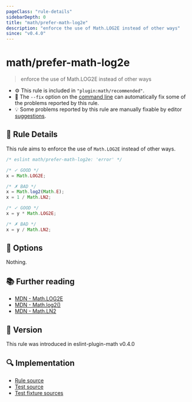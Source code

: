```yaml
---
pageClass: "rule-details"
sidebarDepth: 0
title: "math/prefer-math-log2e"
description: "enforce the use of Math.LOG2E instead of other ways"
since: "v0.4.0"
---
```


# math/prefer-math-log2e

> enforce the use of Math.LOG2E instead of other ways

- ⚙️ This rule is included in `"plugin:math/recommended"`.
- 🔧 The `--fix` option on the [command line](https://eslint.org/docs/user-guide/command-line-interface#fixing-problems) can automatically fix some of the problems reported by this rule.
- 💡 Some problems reported by this rule are manually fixable by editor [suggestions](https://eslint.org/docs/developer-guide/working-with-rules#providing-suggestions).

## 📖 Rule Details

This rule aims to enforce the use of `Math.LOG2E` instead of other ways.

<eslint-code-block fix>

<!-- eslint-skip -->

```js
/* eslint math/prefer-math-log2e: 'error' */

/* ✓ GOOD */
x = Math.LOG2E;

/* ✗ BAD */
x = Math.log2(Math.E);
x = 1 / Math.LN2;

/* ✓ GOOD */
x = y * Math.LOG2E;

/* ✗ BAD */
x = y / Math.LN2;
```

</eslint-code-block>

## 🔧 Options

Nothing.

## 📚 Further reading

- [MDN - Math.LOG2E](https://developer.mozilla.org/en-US/docs/Web/JavaScript/Reference/Global_Objects/Math/LOG2E)
- [MDN - Math.log2()](https://developer.mozilla.org/en-US/docs/Web/JavaScript/Reference/Global_Objects/Math/log2)
- [MDN - Math.LN2](https://developer.mozilla.org/en-US/docs/Web/JavaScript/Reference/Global_Objects/Math/LN2)

## 🚀 Version

This rule was introduced in eslint-plugin-math v0.4.0

## 🔍 Implementation

- [Rule source](https://github.com/ota-meshi/eslint-plugin-math/blob/main/src/rules/prefer-math-log2e.ts)
- [Test source](https://github.com/ota-meshi/eslint-plugin-math/blob/main/tests/src/rules/prefer-math-log2e.ts)
- [Test fixture sources](https://github.com/ota-meshi/eslint-plugin-math/tree/main/tests/fixtures/rules/prefer-math-log2e)

